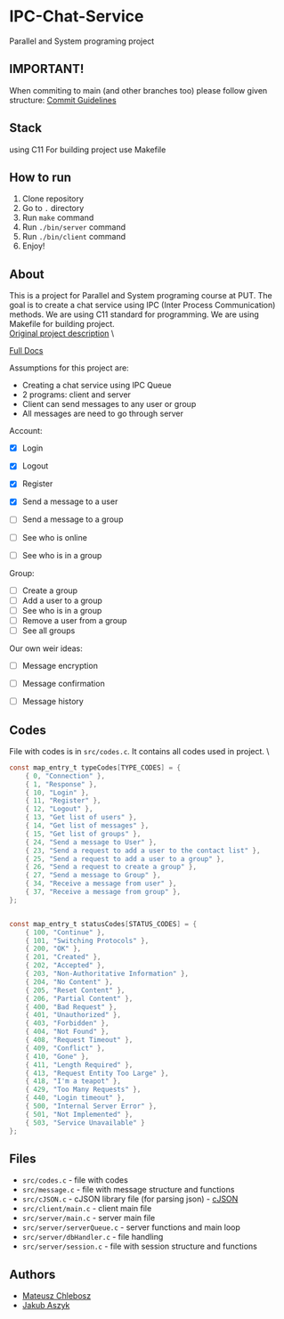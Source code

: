 # IPC-Chat-Service
Parallel and System programing project

## IMPORTANT!
When commiting to main (and other branches too) please follow given structure:
[Commit Guidelines](https://github.com/angular/angular.js/blob/master/DEVELOPERS.md#-git-commit-guidelines)

## Stack
using C11
For building project use Makefile

## How to run
1. Clone repository
2. Go to `.` directory
3. Run `make` command
4. Run `./bin/server` command
5. Run `./bin/client` command
6. Enjoy!

## About
This is a project for Parallel and System programing course at PUT. The goal is to create a chat service using IPC (Inter Process Communication) methods. We are using C11 standard for programming. We are using Makefile for building project. \
[Original project description](https://www.cs.put.poznan.pl/akobusinska/downloads/projekt2022.pdf) \

[Full Docs](https://mchlebosz.github.io/IPC-Chat-Service/)

Assumptions for this project are:
- Creating a chat service using IPC Queue
- 2 programs: client and server
- Client can send messages to any user or group
- All messages are need to go through server

Account:
- [x] Login
- [x] Logout
- [x] Register
- [x] Send a message to a user
- [ ] Send a message to a group
- [ ] See who is online
- [ ] See who is in a group


Group:
- [ ] Create a group
- [ ] Add a user to a group
- [ ] See who is in a group
- [ ] Remove a user from a group
- [ ] See all groups

Our own weir ideas:
- [ ] Message encryption
- [ ] Message confirmation
- [ ] Message history


## Codes
File with codes is in `src/codes.c`. It contains all codes used in project. \
```c
const map_entry_t typeCodes[TYPE_CODES] = {
	{ 0, "Connection" },
	{ 1, "Response" },
	{ 10, "Login" },
	{ 11, "Register" },
	{ 12, "Logout" },
	{ 13, "Get list of users" },
	{ 14, "Get list of messages" },
	{ 15, "Get list of groups" },
	{ 24, "Send a message to User" },
	{ 23, "Send a request to add a user to the contact list" },
	{ 25, "Send a request to add a user to a group" },
	{ 26, "Send a request to create a group" },
	{ 27, "Send a message to Group" },
	{ 34, "Receive a message from user" },
	{ 37, "Receive a message from group" },
};


const map_entry_t statusCodes[STATUS_CODES] = {
	{ 100, "Continue" },
	{ 101, "Switching Protocols" },
	{ 200, "OK" },
	{ 201, "Created" },
	{ 202, "Accepted" },
	{ 203, "Non-Authoritative Information" },
	{ 204, "No Content" },
	{ 205, "Reset Content" },
	{ 206, "Partial Content" },
	{ 400, "Bad Request" },
	{ 401, "Unauthorized" },
	{ 403, "Forbidden" },
	{ 404, "Not Found" },
	{ 408, "Request Timeout" },
	{ 409, "Conflict" },
	{ 410, "Gone" },
	{ 411, "Length Required" },
	{ 413, "Request Entity Too Large" },
	{ 418, "I'm a teapot" },
	{ 429, "Too Many Requests" },
	{ 440, "Login timeout" },
	{ 500, "Internal Server Error" },
	{ 501, "Not Implemented" },
	{ 503, "Service Unavailable" }
};
```
## Files
- `src/codes.c` - file with codes
- `src/message.c` - file with message structure and functions
- `src/cJSON.c` - cJSON library file (for parsing json) - [cJSON](https://github.com/DaveGamble/cJSON)
- `src/client/main.c` - client main file
- `src/server/main.c` - server main file
- `src/server/serverQueue.c` - server functions and main loop
- `src/server/dbHandler.c` - file handling
- `src/server/session.c` - file with session structure and functions

## Authors
- [Mateusz Chlebosz](https://github.com/mchlebosz)
- [Jakub Aszyk](https://github.com/kubsnn)